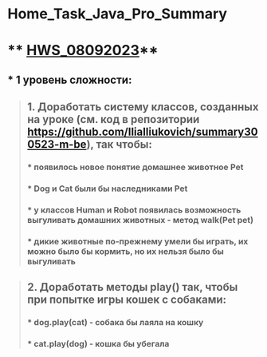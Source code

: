 # Home_Task_Java_Pro_Summary
# ** [HWS_08092023](https://github.com/DmitriDjourov/Home_Task_Java_Pro_Summary/tree/main/HWS_08092023)**
## * 1 уровень сложности: 
> ## 1. Доработать систему классов, созданных на уроке (см. код в репозитории https://github.com/IliaIliukovich/summary300523-m-be), так чтобы:
> ### *     появилось новое понятие домашнее животное Pet
> ### *     Dog и Cat были бы наследниками Pet
> ### *     у классов Human и Robot появилась возможность выгуливать домашних животных - метод walk(Pet pet)
> ### *     дикие животные по-прежнему умели бы играть, их можно было бы кормить, но их нельзя было бы выгуливать

> ## 2. Доработать методы play() так, чтобы при попытке игры кошек с собаками:
> ### *     dog.play(cat) - собака бы лаяла на кошку
> ### *     cat.play(dog) - кошка бы убегала
